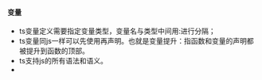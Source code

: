 #### 变量

- ts变量定义需要指定变量类型，变量名与类型中间用:进行分隔；
- ts变量同js一样可以先使用再声明。也就是变量提升：指函数和变量的声明都被提升到函数的顶部。
- ts支持js的所有语法和语义。
- 
